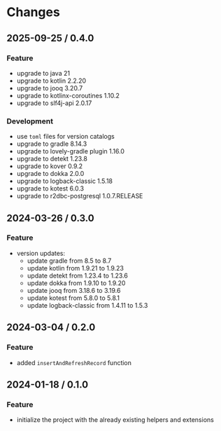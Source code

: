 # Changes

## 2025-09-25 / 0.4.0

### Feature

- upgrade to java 21
- upgrade to kotlin 2.2.20
- upgrade to jooq 3.20.7
- upgrade to kotlinx-coroutines 1.10.2
- upgrade to slf4j-api 2.0.17

### Development

- use `toml` files for version catalogs
- upgrade to gradle 8.14.3
- upgrade to lovely-gradle plugin 1.16.0
- upgrade to detekt 1.23.8
- upgrade to kover 0.9.2
- upgrade to dokka 2.0.0
- upgrade to logback-classic 1.5.18
- upgrade to kotest 6.0.3
- upgrade to r2dbc-postgresql 1.0.7.RELEASE

## 2024-03-26 / 0.3.0

### Feature

- version updates:
  - update gradle from 8.5 to 8.7
  - update kotlin from 1.9.21 to 1.9.23
  - update detekt from 1.23.4 to 1.23.6
  - update dokka from 1.9.10 to 1.9.20
  - update jooq from 3.18.6 to 3.19.6
  - update kotest from 5.8.0 to 5.8.1
  - update logback-classic from 1.4.11 to 1.5.3

## 2024-03-04 / 0.2.0

### Feature

- added `insertAndRefreshRecord` function

## 2024-01-18 / 0.1.0

### Feature

- initialize the project with the already existing helpers and extensions
